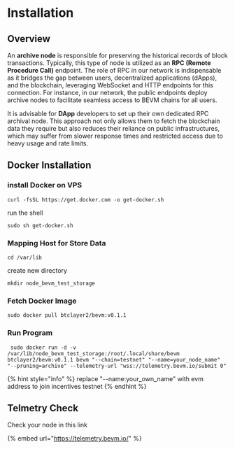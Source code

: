# Installation

## Overview

An **archive node** is responsible for preserving the historical records of block transactions. Typically, this type of node is utilized as an **RPC (Remote Procedure Call)** endpoint. The role of RPC in our network is indispensable as it bridges the gap between users, decentralized applications (dApps), and the blockchain, leveraging WebSocket and HTTP endpoints for this connection. For instance, in our network, the public endpoints deploy archive nodes to facilitate seamless access to BEVM chains for all users.

It is advisable for **DApp** developers to set up their own dedicated RPC archival node. This approach not only allows them to fetch the blockchain data they require but also reduces their reliance on public infrastructures, which may suffer from slower response times and restricted access due to heavy usage and rate limits.

## Docker Installation

### install Docker on VPS

```
curl -fsSL https://get.docker.com -o get-docker.sh
```

run the shell&#x20;

```
sudo sh get-docker.sh
```

### Mapping Host for Store Data

```
cd /var/lib
```

create new directory

```
mkdir node_bevm_test_storage
```

### Fetch Docker Image

```
sudo docker pull btclayer2/bevm:v0.1.1
```

### Run Program

```docker
 sudo docker run -d -v /var/lib/node_bevm_test_storage:/root/.local/share/bevm btclayer2/bevm:v0.1.1 bevm "--chain=testnet" "--name=your_node_name" "--pruning=archive" --telemetry-url "wss://telemetry.bevm.io/submit 0"
```

{% hint style="info" %}
replace "--name:your\_own\_name" with evm address to join incentives testnet
{% endhint %}

## Telmetry Check

Check your node in this link

{% embed url="https://telemetry.bevm.io/" %}
